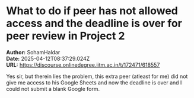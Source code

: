 # What to do if peer has not allowed access and the deadline is over for peer review in Project 2

**Author:** SohamHaldar  
**Date:** 2025-04-12T08:37:29.024Z  
**URL:** https://discourse.onlinedegree.iitm.ac.in/t/172471/618557

Yes sir, but therein lies the problem, this extra peer (atleast for me) did not give me access to his Google Sheets and now the deadline is over and I could not submit a blank Google form.
